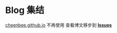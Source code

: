 # Blog 集结
[cheenbee.github.io](https://cheenbee.github.io/) 不再使用
查看博文移步到 **[Issues](https://github.com/cheenbee/cheenbee.github.io/issues)**
